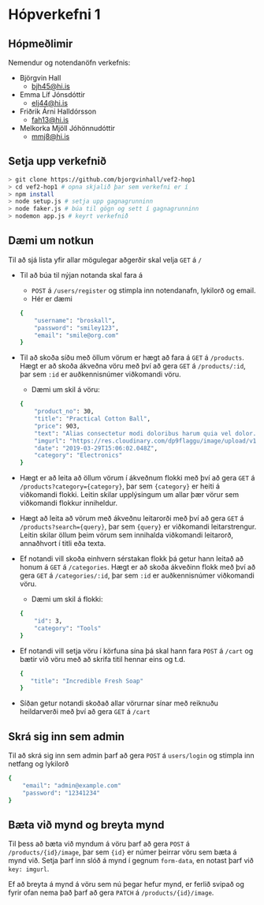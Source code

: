 # Hópverkefni 1

## Hópmeðlimir
Nemendur og notendanöfn verkefnis: 
* Björgvin Hall
    * bjh45@hi.is
* Emma Líf Jónsdóttir
    * elj44@hi.is
* Friðrik Árni Halldórsson
    * fah13@hi.is
* Melkorka Mjöll Jóhönnudóttir
    * mmj8@hi.is

## Setja upp verkefnið

```bash
> git clone https://github.com/bjorgvinhall/vef2-hop1
> cd vef2-hop1 # opna skjalið þar sem verkefni er í
> npm install 
> node setup.js # setja upp gagnagrunninn
> node faker.js # búa til gögn og sett í gagnagrunninn
> nodemon app.js # keyrt verkefnið
```

## Dæmi um notkun

Til að sjá lista yfir allar mögulegar aðgerðir skal velja `GET` á `/` 

* Til að búa til nýjan notanda skal fara á 
    *  `POST` á `/users/register` og stimpla inn notendanafn, lykilorð og email. 
    * Hér er dæmi
    ```bash
    {
        "username": "broskall",
        "password": "smiley123",
        "email": "smile@org.com"
    }
    ```
* Til að skoða síðu með öllum vörum er hægt að fara á `GET` á `/products`. Hægt er að skoða ákveðna vöru með því að gera `GET` á `/products/:id`, þar sem `:id` er auðkennisnúmer viðkomandi vöru. 
    * Dæmi um skil á vöru:
    ```bash
    {
        "product_no": 30,
        "title": "Practical Cotton Ball",
        "price": 903,
        "text": "Alias consectetur modi doloribus harum quia vel dolor. Sed autem occaecati veritatis et vel quisquam deleniti laboriosam. Distinctio dolores aperiam quia praesentium laborum dolore libero ut possimus. Repudiandae qui illo vitae non enim corporis.\n \rUt voluptatem accusamus alias exercitationem. Impedit et aliquam eveniet. Itaque explicabo ullam ad architecto ut commodi nostrum dolorem ipsam. At maxime incidunt doloremque et cum. Occaecati nesciunt neque quas natus doloremque nostrum nam.\n \rDeserunt quibusdam assumenda molestiae. Necessitatibus cupiditate sit et sequi cupiditate qui eum molestiae voluptas. Adipisci id quae.",
        "imgurl": "https://res.cloudinary.com/dp9flaggu/image/upload/v1553871937/x3n0sg1gt3g8crijke2t.jpg",
        "date": "2019-03-29T15:06:02.048Z",
        "category": "Electronics"
    }
    ```
* Hægt er að leita að öllum vörum í ákveðnum flokki með því að gera `GET` á `/products?category={category}`, þar sem `{category}` er heiti á viðkomandi flokki. Leitin skilar upplýsingum um allar þær vörur sem viðkomandi flokkur inniheldur.
* Hægt að leita að vörum með ákveðnu leitarorði með því að gera `GET` á `/products?search={query}`, þar sem `{query}` er viðkomandi leitarstrengur. Leitin skilar öllum þeim vörum sem innihalda viðkomandi leitarorð, annaðhvort í titli eða texta.
* Ef notandi vill skoða einhvern sérstakan flokk þá getur hann leitað að honum á `GET` á `/categories`. Hægt er að skoða ákveðinn flokk með því að gera `GET` á `/categories/:id`, þar sem `:id` er auðkennisnúmer viðkomandi vöru.
    * Dæmi um skil á flokki:
    ```bash
    {
        "id": 3,
        "category": "Tools"
    }
    ```
* Ef notandi vill setja vöru í körfuna sína þá skal hann fara `POST` á `/cart` og bætir við vöru með að skrifa titil hennar eins og t.d.

     ``` bash
    {
        "title": "Incredible Fresh Soap"
    }
    ```
* Síðan getur notandi skoðað allar vörurnar sínar með reiknuðu heildarverði með því að gera `GET` á `/cart`

## Skrá sig inn sem admin

Til að skrá sig inn sem admin þarf að gera `POST` á `users/login` og stimpla inn netfang og lykilorð

```bash
{
    "email": "admin@example.com"
    "password": "12341234"
}
```

## Bæta við mynd og breyta mynd

Til þess að bæta við myndum á vöru þarf að gera `POST` á `/products/{id}/image`, þar sem `{id}` er númer þeirrar vöru sem bæta á mynd við. Setja þarf inn slóð á mynd í gegnum `form-data`, en notast þarf við `key: imgurl`.

Ef að breyta á mynd á vöru sem nú þegar hefur mynd, er ferlið svipað og fyrir ofan nema það þarf að gera `PATCH` á `/products/{id}/image`.